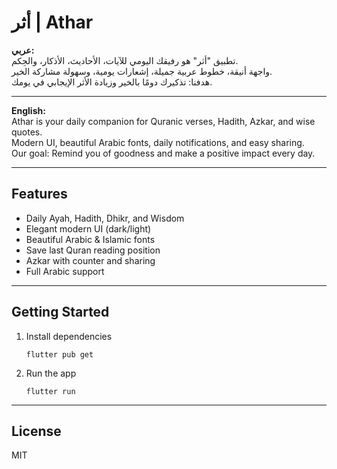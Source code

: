 # أثر | Athar

**عربي:**  
تطبيق "أثر" هو رفيقك اليومي للآيات، الأحاديث، الأذكار، والحِكم.  
واجهة أنيقة، خطوط عربية جميلة، إشعارات يومية، وسهولة مشاركة الخير.  
هدفنا: تذكيرك دومًا بالخير وزيادة الأثر الإيجابي في يومك.

---

**English:**  
Athar is your daily companion for Quranic verses, Hadith, Azkar, and wise quotes.  
Modern UI, beautiful Arabic fonts, daily notifications, and easy sharing.  
Our goal: Remind you of goodness and make a positive impact every day.

---

## Features

- Daily Ayah, Hadith, Dhikr, and Wisdom
- Elegant modern UI (dark/light)
- Beautiful Arabic & Islamic fonts
- Save last Quran reading position
- Azkar with counter and sharing
- Full Arabic support

---

## Getting Started

1. Install dependencies  
   ```
   flutter pub get
   ```
2. Run the app  
   ```
   flutter run
   ```

---

## License

MIT